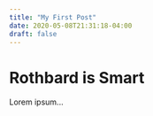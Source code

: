 ```yaml
---
title: "My First Post"
date: 2020-05-08T21:31:18-04:00
draft: false
---
```


# Rothbard is Smart

Lorem ipsum...
